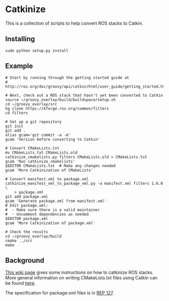 Catkinize
=========

This is a collection of scripts to help convert ROS stacks to Catkin.

Installing
----------

	sudo python setup.py install	

Example
-------

    # Start by running through the getting started guide at
    # http://ros.org/doc/groovy/api/catkin/html/user_guide/getting_started.html

    # Next, check out a ROS stack that hasn't yet been converted to Catkin
    source ~/groovy_overlay/build/buildspace/setup.sh
    cd ~/groovy_overlay/src
	hg clone https://kforge.ros.org/common/filters
	cd filters

	# Set up a git repository
	git init
	git add .
	alias gcam='git commit -a -m'
	gcam 'Version before converting to Catkin'

	# Convert CMakeLists.txt
	mv CMakeLists.txt CMakeLists.old
	catkinize_cmakelists.py filters CMakeLists.old > CMakeLists.txt
	gcam 'Run catkinize_cmakelists'
	$EDITOR CMakeLists.txt  # Make any changes needed
	gcam 'More Catkinization of CMakeLists'

	# Convert manifest.xml to package.xml
	catkinize_manifest_xml_to_package_xml.py -a manifest.xml filters 1.6.0 \
		> package.xml
	git add package.xml
	gcam 'Generate package.xml from manifest.xml'
	# Edit package.xml:
	#  - Make sure there is a valid maintainer
	#  - Uncomment dependencies as needed
	$EDITOR package.xml
	gcam 'More Catkinization of package.xml'

    # Check the results
    cd ~/groovy_overlay/build
    cmake ../src
    make

Background
----------

[This wiki page](http://www.ros.org/doc/groovy/api/catkin/html/user_guide/rosbuild_migration.html)
gives some instructions on how to catkinize ROS stacks.
More general information on writing CMakeLists.txt files using Catkin can
be found
[here](http://www.ros.org/doc/groovy/api/catkin/html/user_guide/standards.html).

The specification for package.xml files is in [REP
127](http://www.ros.org/reps/rep-0127.html).

